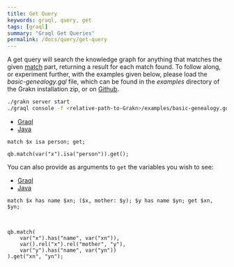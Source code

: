 ```yaml
---
title: Get Query
keywords: graql, query, get
tags: [graql]
summary: "Graql Get Queries"
permalink: /docs/query/get-query
---
```


A get query will search the knowledge graph for anything that matches the given [match](./match-clause) part, returning a
result for each match found. To follow along, or experiment further, with the examples given below, please load the
*basic-genealogy.gql* file, which can be found in the *examples* directory of the Grakn installation zip, or on
[Github](https://github.com/graknlabs/grakn/blob/master/grakn-dist/src/examples/basic-genealogy.gql).


```bash
./grakn server start
./graql console -f <relative-path-to-Grakn>/examples/basic-genealogy.gql
```

<ul id="profileTabs" class="nav nav-tabs">
    <li class="active"><a href="#shell1" data-toggle="tab">Graql</a></li>
    <li><a href="#java1" data-toggle="tab">Java</a></li>
</ul>

<div class="tab-content">
<div role="tabpanel" class="tab-pane active" id="shell1">
<pre class="language-graql">
<code>match $x isa person; get;</code></pre>
</div>
<div role="tabpanel" class="tab-pane" id="java1">
<pre class="language-java">
<code>qb.match(var("x").isa("person")).get();</code></pre>
</div> <!-- tab-pane -->
</div> <!-- tab-content -->

You can also provide as arguments to `get` the variables you wish to see:

<ul id="profileTabs" class="nav nav-tabs">
    <li class="active"><a href="#shell2" data-toggle="tab">Graql</a></li>
    <li><a href="#java2" data-toggle="tab">Java</a></li>
</ul>

<div class="tab-content">
<div role="tabpanel" class="tab-pane active" id="shell2">
<pre class="language-graql">
<code>match $x has name $xn; ($x, mother: $y); $y has name $yn; get $xn, $yn;
</code>
</pre>
</div>
<div role="tabpanel" class="tab-pane" id="java2">
<pre class="language-java">
<code>
qb.match(
    var("x").has("name", var("xn")),
    var().rel("x").rel("mother", "y"),
    var("y").has("name", var("yn"))
).get("xn", "yn");
</code>
</pre>
</div> <!-- tab-pane -->
</div> <!-- tab-content -->


